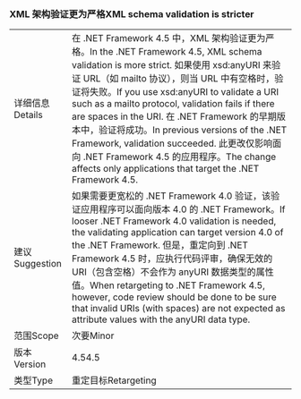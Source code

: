 ### <a name="xml-schema-validation-is-stricter"></a><span data-ttu-id="97ef8-101">XML 架构验证更为严格</span><span class="sxs-lookup"><span data-stu-id="97ef8-101">XML schema validation is stricter</span></span>

|   |   |
|---|---|
|<span data-ttu-id="97ef8-102">详细信息</span><span class="sxs-lookup"><span data-stu-id="97ef8-102">Details</span></span>|<span data-ttu-id="97ef8-103">在 .NET Framework 4.5 中，XML 架构验证更为严格。</span><span class="sxs-lookup"><span data-stu-id="97ef8-103">In the .NET Framework 4.5, XML schema validation is more strict.</span></span> <span data-ttu-id="97ef8-104">如果使用 xsd:anyURI 来验证 URL（如 mailto 协议），则当 URL 中有空格时，验证将失败。</span><span class="sxs-lookup"><span data-stu-id="97ef8-104">If you use xsd:anyURI to validate a URI such as a mailto protocol, validation fails if there are spaces in the URI.</span></span> <span data-ttu-id="97ef8-105">在 .NET Framework 的早期版本中，验证将成功。</span><span class="sxs-lookup"><span data-stu-id="97ef8-105">In previous versions of the .NET Framework, validation succeeded.</span></span> <span data-ttu-id="97ef8-106">此更改仅影响面向 .NET Framework 4.5 的应用程序。</span><span class="sxs-lookup"><span data-stu-id="97ef8-106">The change affects only applications that target the .NET Framework 4.5.</span></span>|
|<span data-ttu-id="97ef8-107">建议</span><span class="sxs-lookup"><span data-stu-id="97ef8-107">Suggestion</span></span>|<span data-ttu-id="97ef8-108">如果需要更宽松的 .NET Framework 4.0 验证，该验证应用程序可以面向版本 4.0 的 .NET Framework。</span><span class="sxs-lookup"><span data-stu-id="97ef8-108">If looser .NET Framework 4.0 validation is needed, the validating application can target version 4.0 of the .NET Framework.</span></span> <span data-ttu-id="97ef8-109">但是，重定向到 .NET Framework 4.5 时，应执行代码评审，确保无效的 URI（包含空格）不会作为 anyURI 数据类型的属性值。</span><span class="sxs-lookup"><span data-stu-id="97ef8-109">When retargeting to .NET Framework 4.5, however, code review should be done to be sure that invalid URIs (with spaces) are not expected as attribute values with the anyURI data type.</span></span>|
|<span data-ttu-id="97ef8-110">范围</span><span class="sxs-lookup"><span data-stu-id="97ef8-110">Scope</span></span>|<span data-ttu-id="97ef8-111">次要</span><span class="sxs-lookup"><span data-stu-id="97ef8-111">Minor</span></span>|
|<span data-ttu-id="97ef8-112">版本</span><span class="sxs-lookup"><span data-stu-id="97ef8-112">Version</span></span>|<span data-ttu-id="97ef8-113">4.5</span><span class="sxs-lookup"><span data-stu-id="97ef8-113">4.5</span></span>|
|<span data-ttu-id="97ef8-114">类型</span><span class="sxs-lookup"><span data-stu-id="97ef8-114">Type</span></span>|<span data-ttu-id="97ef8-115">重定目标</span><span class="sxs-lookup"><span data-stu-id="97ef8-115">Retargeting</span></span>|

